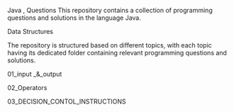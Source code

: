 Java , Questions This repository contains a collection of programming questions and solutions in the language Java.

Data Structures

The repository is structured based on different topics, with each topic having its dedicated folder containing relevant programming questions and solutions.

 
 01_input _&_output

 02_Operators

 03_DECISION_CONTOL_INSTRUCTIONS
